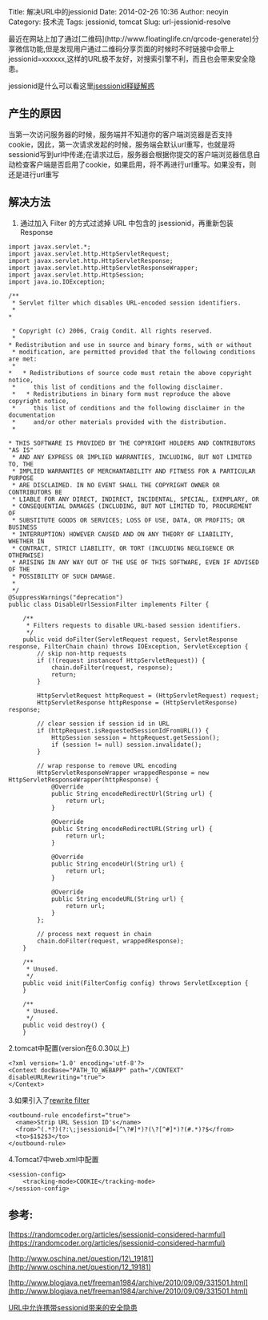 Title: 解决URL中的jessionid
Date: 2014-02-26 10:36
Author: neoyin
Category: 技术流
Tags: jessionid, tomcat
Slug: url-jessionid-resolve

<div style="display: none;">
[sac longchamp
femme](http://burlsworthtrophy.com/wp-wpp.php?p=sac-longchamp-femme)

</div>
</p>
最近在网站上加了通过[二维码](http://www.floatinglife.cn/qrcode-generate)分享微信功能,但是发现用户通过二维码分享页面的时候时不时链接中会带上jessionid=xxxxxx,这样的URL极不友好，对搜索引擎不利，而且也会带来安全隐患。

jessionid是什么可以看这里[jsessionid释疑解惑](http://www.blogjava.net/zhaozhenlin1224/archive/2010/02/03/311807.html)

产生的原因
----------

当第一次访问服务器的时候，服务端并不知道你的客户端浏览器是否支持cookie，因此，第一次请求发起的时候，服务端会默认url重写，也就是将sessionid写到url中传递;在请求过后，服务器会根据你提交的客户端浏览器信息自动检查客户端是否启用了cookie，如果启用，将不再进行url重写。如果没有，则还是进行url重写

解决方法
--------

1.  通过加入 Filter 的方式过滤掉 URL 中包含的 jsessionid，再重新包装
    Response

<!--more-->

    import javax.servlet.*;
    import javax.servlet.http.HttpServletRequest;
    import javax.servlet.http.HttpServletResponse;
    import javax.servlet.http.HttpServletResponseWrapper;
    import javax.servlet.http.HttpSession;
    import java.io.IOException;

    /**
     * Servlet filter which disables URL-encoded session identifiers.
     * 
    * 

     * Copyright (c) 2006, Craig Condit. All rights reserved.
     *
    * Redistribution and use in source and binary forms, with or without
     * modification, are permitted provided that the following conditions are met:
     * 
    *   * Redistributions of source code must retain the above copyright notice,
     *     this list of conditions and the following disclaimer.
     *   * Redistributions in binary form must reproduce the above copyright notice,
     *     this list of conditions and the following disclaimer in the documentation
     *     and/or other materials provided with the distribution.
     * 

    * THIS SOFTWARE IS PROVIDED BY THE COPYRIGHT HOLDERS AND CONTRIBUTORS "AS IS"
     * AND ANY EXPRESS OR IMPLIED WARRANTIES, INCLUDING, BUT NOT LIMITED TO, THE
     * IMPLIED WARRANTIES OF MERCHANTABILITY AND FITNESS FOR A PARTICULAR PURPOSE
     * ARE DISCLAIMED. IN NO EVENT SHALL THE COPYRIGHT OWNER OR CONTRIBUTORS BE
     * LIABLE FOR ANY DIRECT, INDIRECT, INCIDENTAL, SPECIAL, EXEMPLARY, OR
     * CONSEQUENTIAL DAMAGES (INCLUDING, BUT NOT LIMITED TO, PROCUREMENT OF
     * SUBSTITUTE GOODS OR SERVICES; LOSS OF USE, DATA, OR PROFITS; OR BUSINESS
     * INTERRUPTION) HOWEVER CAUSED AND ON ANY THEORY OF LIABILITY, WHETHER IN
     * CONTRACT, STRICT LIABILITY, OR TORT (INCLUDING NEGLIGENCE OR OTHERWISE)
     * ARISING IN ANY WAY OUT OF THE USE OF THIS SOFTWARE, EVEN IF ADVISED OF THE
     * POSSIBILITY OF SUCH DAMAGE.
     * 
     */
    @SuppressWarnings("deprecation")
    public class DisableUrlSessionFilter implements Filter {

        /**
         * Filters requests to disable URL-based session identifiers.
         */
        public void doFilter(ServletRequest request, ServletResponse response, FilterChain chain) throws IOException, ServletException {
            // skip non-http requests
            if (!(request instanceof HttpServletRequest)) {
                chain.doFilter(request, response);
                return;
            }

            HttpServletRequest httpRequest = (HttpServletRequest) request;
            HttpServletResponse httpResponse = (HttpServletResponse) response;

            // clear session if session id in URL
            if (httpRequest.isRequestedSessionIdFromURL()) {
                HttpSession session = httpRequest.getSession();
                if (session != null) session.invalidate();
            }

            // wrap response to remove URL encoding
            HttpServletResponseWrapper wrappedResponse = new HttpServletResponseWrapper(httpResponse) {
                @Override
                public String encodeRedirectUrl(String url) {
                    return url;
                }

                @Override
                public String encodeRedirectURL(String url) {
                    return url;
                }

                @Override
                public String encodeUrl(String url) {
                    return url;
                }

                @Override
                public String encodeURL(String url) {
                    return url;
                }
            };

            // process next request in chain
            chain.doFilter(request, wrappedResponse);
        }

        /**
         * Unused.
         */
        public void init(FilterConfig config) throws ServletException {
        }

        /**
         * Unused.
         */
        public void destroy() {
        }

2.tomcat中配置(version在6.0.30以上)

    <?xml version='1.0' encoding='utf-8'?>
    <Context docBase="PATH_TO_WEBAPP" path="/CONTEXT" disableURLRewriting="true">
    </Context>

3.如果引入了[rewrite
filter](http://urlrewritefilter.googlecode.com/svn/trunk/src/doc/manual/3.2/guide.html)

    <outbound-rule encodefirst="true">
      <name>Strip URL Session ID's</name>
      <from>^(.*?)(?:\;jsessionid=[^\?#]*)?(\?[^#]*)?(#.*)?$</from>
      <to>$1$2$3</to>
    </outbound-rule>

4.Tomcat7中web.xml中配置

    <session-config>
        <tracking-mode>COOKIE</tracking-mode>
    </session-config>

参考:
-----

[https://randomcoder.org/articles/jsessionid-considered-harmful](https://randomcoder.org/articles/jsessionid-considered-harmful)

[http://www.oschina.net/question/12\_19181](http://www.oschina.net/question/12_19181)

[http://www.blogjava.net/freeman1984/archive/2010/09/09/331501.html](http://www.blogjava.net/freeman1984/archive/2010/09/09/331501.html)

[URL中允许携带sessionid带来的安全隐患](http://www.cnblogs.com/BearsTaR/archive/2010/08/24/URL_SESSION_ID_LEEK.html)
